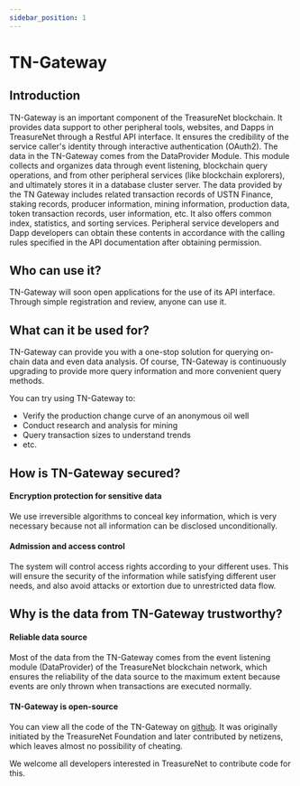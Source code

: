 ```yaml
---
sidebar_position: 1
---
```


# TN-Gateway

## Introduction

TN-Gateway is an important component of the TreasureNet blockchain. It provides data support to other peripheral tools, websites, and Dapps in TreasureNet through a Restful API interface. It ensures the credibility of the service caller's identity through interactive authentication (OAuth2). The data in the TN-Gateway comes from the DataProvider Module. This module collects and organizes data through event listening, blockchain query operations, and from other peripheral services (like blockchain explorers), and ultimately stores it in a database cluster server. The data provided by the TN Gateway includes related transaction records of USTN Finance, staking records, producer information, mining information, production data, token transaction records, user information, etc. It also offers common index, statistics, and sorting services. Peripheral service developers and Dapp developers can obtain these contents in accordance with the calling rules specified in the API documentation after obtaining permission.

## Who can use it?

TN-Gateway will soon open applications for the use of its API interface. Through simple registration and review, anyone can use it.

## What can it be used for?

TN-Gateway can provide you with a one-stop solution for querying on-chain data and even data analysis. Of course, TN-Gateway is continuously upgrading to provide more query information and more convenient query methods.

You can try using TN-Gateway to:

- Verify the production change curve of an anonymous oil well
- Conduct research and analysis for mining
- Query transaction sizes to understand trends
- etc.

## How is TN-Gateway secured?

#### Encryption protection for sensitive data

We use irreversible algorithms to conceal key information, which is very necessary because not all information can be disclosed unconditionally.

#### Admission and access control

The system will control access rights according to your different uses. This will ensure the security of the information while satisfying different user needs, and also avoid attacks or extortion due to unrestricted data flow.

## Why is the data from TN-Gateway trustworthy?

#### Reliable data source

Most of the data from the TN-Gateway comes from the event listening module (DataProvider) of the TreasureNet blockchain network, which ensures the reliability of the data source to the maximum extent because events are only thrown when transactions are executed normally.

#### TN-Gateway is open-source

You can view all the code of the TN-Gateway on [github](https://github.com/treasurenetprotocol). It was originally initiated by the TreasureNet Foundation and later contributed by netizens, which leaves almost no possibility of cheating.

We welcome all developers interested in TreasureNet to contribute code for this.
